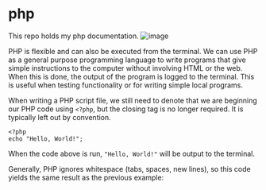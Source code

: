 # php
This repo holds my php documentation.   ![image](https://user-images.githubusercontent.com/67774570/123466522-0b73f600-d60d-11eb-9b99-13893c1fe13e.png)



PHP is flexible and can also be executed from the terminal. We can use PHP as a general purpose programming language to write programs that give simple instructions to the computer without involving HTML or the web. When this is done, the output of the program is logged to the terminal. This is useful when testing functionality or for writing simple local programs.

When writing a PHP script file, we still need to denote that we are beginning our PHP code using `<?php`, but the closing tag is no longer required. It is typically left out by convention.

```
<?php
echo "Hello, World!";

```

When the code above is run, `"Hello, World!"` will be output to the terminal.

Generally, PHP ignores whitespace (tabs, spaces, new lines), so this code yields the same result as the previous example:

